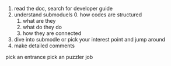 1. read the doc, search for developer guide
2. understand submoduels
    0. how codes are structured
    1. what are they
    2. what do they do
    3. how they are connected
3. dive into submodle or pick your interest point and jump around
4. make detailed comments

pick an entrance
pick an puzzler job